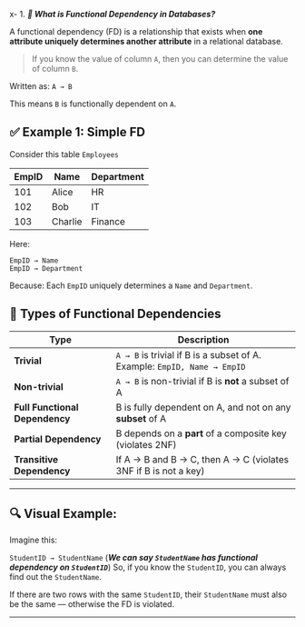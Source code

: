 x- 1.  ***📘 What is Functional Dependency in Databases?***

A functional dependency (FD) is a relationship that exists when **one attribute uniquely determines another attribute** in a relational database.

> If you know the value of column `A`, then you can determine the value of column `B`.


Written as:
`A → B`

This means `B` is functionally dependent on `A`.


## ✅ Example 1: Simple FD

Consider this table `Employees`

| EmpID | Name    | Department |
| ----- | ------- | ---------- |
| 101   | Alice   | HR         |
| 102   | Bob     | IT         |
| 103   | Charlie | Finance    |

Here:

```
EmpID → Name
EmpID → Department
```

Because:
Each `EmpID` uniquely determines a `Name` and `Department`.

## 🔗 Types of Functional Dependencies

| Type                           | Description                                                              |
| ------------------------------ | ------------------------------------------------------------------------ |
| **Trivial**                    | `A → B` is trivial if B is a subset of A. Example: `EmpID, Name → EmpID` |
| **Non-trivial**                | `A → B` is non-trivial if B is **not** a subset of A                     |
| **Full Functional Dependency** | B is fully dependent on A, and not on any **subset** of A                |
| **Partial Dependency**         | B depends on a **part** of a composite key (violates 2NF)                |
| **Transitive Dependency**      | If A → B and B → C, then A → C (violates 3NF if B is not a key)          |


----

## 🔍 Visual Example:
Imagine this:

`StudentID → StudentName` (***We can say `StudentName` has functional dependency on `StudentID`***)
So, if you know the `StudentID`, you can always find out the `StudentName`.

If there are two rows with the same `StudentID`, their `StudentName` must also be the same — otherwise the FD is violated.

----
